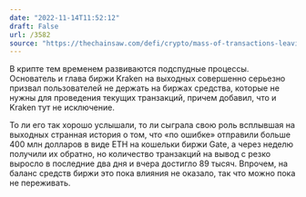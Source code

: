 ```yaml
---
date: "2022-11-14T11:52:12"
draft: False
url: /3582
source: "https://thechainsaw.com/defi/crypto/mass-of-transactions-leaving-crypto-com-wallets/"
---
```


В крипте тем временем развиваются подспудные процессы. Основатель и глава биржи Kraken на выходных совершенно серьезно призвал пользователей не держать на биржах средства, которые не нужны для проведения текущих транзакций, причем добавил, что и Kraken тут не исключение. 

То ли его так хорошо услышали, то ли сыграла свою роль всплывшая на выходных странная история о том, что  «по ошибке» отправили больше 400 млн долларов в виде ETH на кошельки биржи Gate, а через неделю получили их обратно, но количество транзакций на вывод с  резко выросло в последние два дня и вчера достигло 89 тысяч. Впрочем, на баланс средств биржи это пока влияния не оказало, так что можно пока не переживать.
